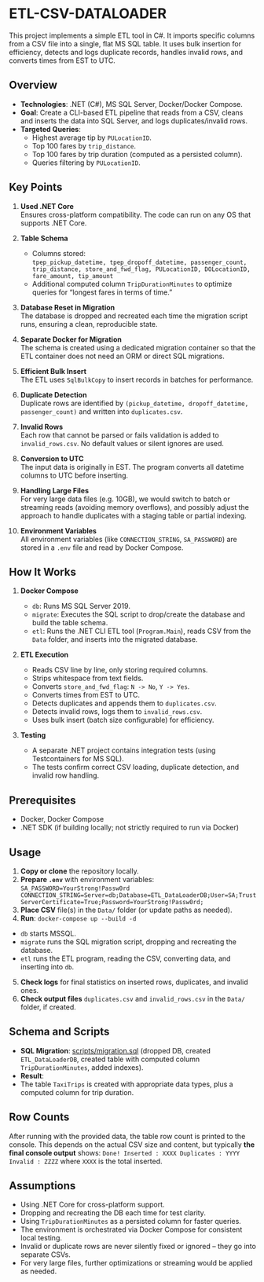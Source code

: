 # ETL-CSV-DATALOADER

This project implements a simple ETL tool in C#. It imports specific columns from a CSV file into a single, flat MS SQL table. It uses bulk insertion for efficiency, detects and logs duplicate records, handles invalid rows, and converts times from EST to UTC.

## Overview

- **Technologies**: .NET (C#), MS SQL Server, Docker/Docker Compose.
- **Goal**: Create a CLI-based ETL pipeline that reads from a CSV, cleans and inserts the data into SQL Server, and logs duplicates/invalid rows.
- **Targeted Queries**:
  - Highest average tip by `PULocationID`.
  - Top 100 fares by `trip_distance`.
  - Top 100 fares by trip duration (computed as a persisted column).
  - Queries filtering by `PULocationID`.

## Key Points

1. **Used .NET Core**  
   Ensures cross-platform compatibility. The code can run on any OS that supports .NET Core.

2. **Table Schema**  
   - Columns stored:  
     `tpep_pickup_datetime, tpep_dropoff_datetime, passenger_count, trip_distance, store_and_fwd_flag, PULocationID, DOLocationID, fare_amount, tip_amount`  
   - Additional computed column `TripDurationMinutes` to optimize queries for “longest fares in terms of time.”

3. **Database Reset in Migration**  
   The database is dropped and recreated each time the migration script runs, ensuring a clean, reproducible state.

4. **Separate Docker for Migration**  
   The schema is created using a dedicated migration container so that the ETL container does not need an ORM or direct SQL migrations.

5. **Efficient Bulk Insert**  
   The ETL uses `SqlBulkCopy` to insert records in batches for performance. 

6. **Duplicate Detection**  
   Duplicate rows are identified by `(pickup_datetime, dropoff_datetime, passenger_count)` and written into `duplicates.csv`.

7. **Invalid Rows**  
   Each row that cannot be parsed or fails validation is added to `invalid_rows.csv`. No default values or silent ignores are used.

8. **Conversion to UTC**  
   The input data is originally in EST. The program converts all datetime columns to UTC before inserting.

9. **Handling Large Files**  
   For very large data files (e.g. 10GB), we would switch to batch or streaming reads (avoiding memory overflows), and possibly adjust the approach to handle duplicates with a staging table or partial indexing.

10. **Environment Variables**  
   All environment variables (like `CONNECTION_STRING`, `SA_PASSWORD`) are stored in a `.env` file and read by Docker Compose.

## How It Works

1. **Docker Compose**  
   - `db`: Runs MS SQL Server 2019.  
   - `migrate`: Executes the SQL script to drop/create the database and build the table schema.  
   - `etl`: Runs the .NET CLI ETL tool (`Program.Main`), reads CSV from the `Data` folder, and inserts into the migrated database.

2. **ETL Execution**  
   - Reads CSV line by line, only storing required columns.  
   - Strips whitespace from text fields.  
   - Converts `store_and_fwd_flag`: `N -> No`, `Y -> Yes`.  
   - Converts times from EST to UTC.  
   - Detects duplicates and appends them to `duplicates.csv`.  
   - Detects invalid rows, logs them to `invalid_rows.csv`.  
   - Uses bulk insert (batch size configurable) for efficiency.

3. **Testing**  
   - A separate .NET project contains integration tests (using Testcontainers for MS SQL).  
   - The tests confirm correct CSV loading, duplicate detection, and invalid row handling.

## Prerequisites

- Docker, Docker Compose
- .NET SDK (if building locally; not strictly required to run via Docker)

## Usage


1. **Copy or clone** the repository locally.
2. **Prepare `.env`** with environment variables:
```SA_PASSWORD=YourStrong!Passw0rd CONNECTION_STRING=Server=db;Database=ETL_DataLoaderDB;User=SA;TrustServerCertificate=True;Password=YourStrong!Passw0rd;```
3. **Place CSV** file(s) in the `Data/` folder (or update paths as needed).
4. **Run**:
```docker-compose up --build -d```
- `db` starts MSSQL.
- `migrate` runs the SQL migration script, dropping and recreating the database.
- `etl` runs the ETL program, reading the CSV, converting data, and inserting into `db`.
5. **Check logs** for final statistics on inserted rows, duplicates, and invalid ones.
6. **Check output files** `duplicates.csv` and `invalid_rows.csv` in the `Data/` folder, if created.

## Schema and Scripts

- **SQL Migration**: [scripts/migration.sql](scripts/migration.sql) (dropped DB, created `ETL_DataLoaderDB`, created table with computed column `TripDurationMinutes`, added indexes).
- **Result**: 
- The table `TaxiTrips` is created with appropriate data types, plus a computed column for trip duration.

## Row Counts

After running with the provided data, the table row count is printed to the console. This depends on the actual CSV size and content, but typically **the final console output** shows:
```Done! Inserted : XXXX Duplicates : YYYY Invalid : ZZZZ```
where `XXXX` is the total inserted.

## Assumptions

- Using .NET Core for cross-platform support.
- Dropping and recreating the DB each time for test clarity.
- Using `TripDurationMinutes` as a persisted column for faster queries.
- The environment is orchestrated via Docker Compose for consistent local testing.
- Invalid or duplicate rows are never silently fixed or ignored – they go into separate CSVs.
- For very large files, further optimizations or streaming would be applied as needed.
